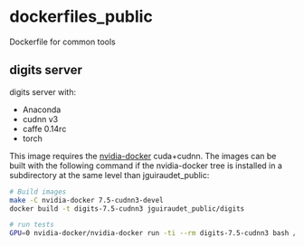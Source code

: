# dockerfiles_public
Dockerfile for common tools

## digits server

digits server with:
* Anaconda
* cudnn v3
* caffe 0.14rc
* torch

This image requires the [nvidia-docker](https://github.com/NVIDIA/nvidia-docker) cuda+cudnn. The images can be built with the following command if the nvidia-docker tree is installed in a subdirectory at the same level than jguiraudet_public:
```bash
# Build images
make -C nvidia-docker 7.5-cudnn3-devel
docker build -t digits-7.5-cudnn3 jguiraudet_public/digits

# run tests
GPU=0 nvidia-docker/nvidia-docker run -ti --rm digits-7.5-cudnn3 bash /root/test.sh |& test-results.txt

```

